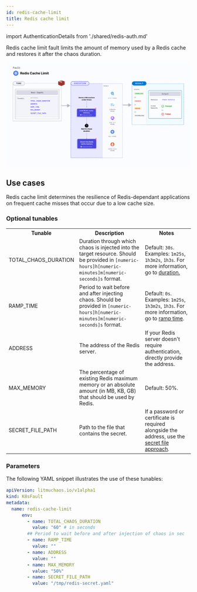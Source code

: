 ```yaml
---
id: redis-cache-limit
title: Redis cache limit
---
```


import AuthenticationDetails from './shared/redis-auth.md'

Redis cache limit fault limits the amount of memory used by a Redis cache and restores it after the chaos duration.

![Pod Redis cache limit](./static/images/pod-redis-cache-limit.png)

## Use cases
Redis cache limit determines the resilience of Redis-dependant applications on frequent cache misses that occur due to a low cache size.

<AuthenticationDetails />

### Optional tunables

<table>
  <tr>
    <th> Tunable </th>
    <th> Description </th>
    <th> Notes </th>
  </tr>
  <tr>
    <td> TOTAL_CHAOS_DURATION </td>
    <td> Duration through which chaos is injected into the target resource. Should be provided in <code>[numeric-hours]h[numeric-minutes]m[numeric-seconds]s</code> format. </td>
    <td> Default: <code>30s</code>. Examples: <code>1m25s</code>, <code>1h3m2s</code>, <code>1h3s</code>. For more information, go to <a href="/docs/chaos-engineering/use-harness-ce/chaos-faults/common-tunables-for-all-faults#duration-of-the-chaos">duration.</a></td>
  </tr>
  <tr>
    <td> RAMP_TIME </td>
    <td> Period to wait before and after injecting chaos. Should be provided in <code>[numeric-hours]h[numeric-minutes]m[numeric-seconds]s</code> format. </td>
    <td> Default: <code>0s</code>. Examples: <code>1m25s</code>, <code>1h3m2s</code>, <code>1h3s</code>. For more information, go to <a href="/docs/chaos-engineering/use-harness-ce/chaos-faults/common-tunables-for-all-faults#ramp-time">ramp time</a>. </td>
  </tr>
  <tr>
    <td> ADDRESS </td>
    <td> The address of the Redis server. </td>
    <td> If your Redis server doesn't require authentication, directly provide the address. </td>
  </tr>
  <tr>
    <td> MAX_MEMORY </td>
    <td> The percentage of existing Redis maximum memory or an absolute amount (in MB, KB, GB) that should be used by Redis.</td>
    <td> Default: 50%. </td>
  </tr>
  <tr>
    <td> SECRET_FILE_PATH </td>
    <td> Path to the file that contains the secret. </td>
    <td> If a password or certificate is required alongside the address, use the <a href="#redis-authentication">secret file approach</a>. </td>
  </tr>
</table>

### Parameters

The following YAML snippet illustrates the use of these tunables:

[embedmd]:# (./static/manifests/pod-redis-cache-limit/params.yaml yaml)
```yaml
apiVersion: litmuchaos.io/v1alpha1
kind: K8sFault
metadata:
  name: redis-cache-limit
      env:
        - name: TOTAL_CHAOS_DURATION
          value: "60" # in seconds
        ## Period to wait before and after injection of chaos in sec
        - name: RAMP_TIME
          value: ""
        - name: ADDRESS
          value: ""
        - name: MAX_MEMORY
          value: "50%"
        - name: SECRET_FILE_PATH
          value: "/tmp/redis-secret.yaml"
```
